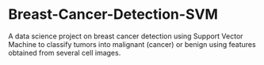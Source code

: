 # Breast-Cancer-Detection-SVM
A data science project on  breast cancer detection using Support Vector Machine to classify tumors into malignant (cancer) or benign using features obtained from several cell images.
